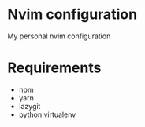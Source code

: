 # Nvim configuration
My personal nvim configuration

# Requirements
- npm
- yarn
- lazygit
- python virtualenv

